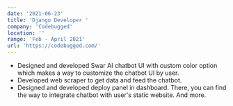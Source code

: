 ```yaml
---
date: '2021-06-23'
title: 'Django Developer '
company: 'Codebugged'
location: ''
range: 'Feb - April 2021'
url: 'https://codebugged.com/'
---
```


- Designed and developed Swar AI chatbot UI with custom color option which makes a way to customize the chatbot UI by user.
- Developed web scraper to get data and feed the chatbot.
- Designed and developed deploy panel in dashboard. There, you can find the way to integrate chatbot with user's static website. And more.
